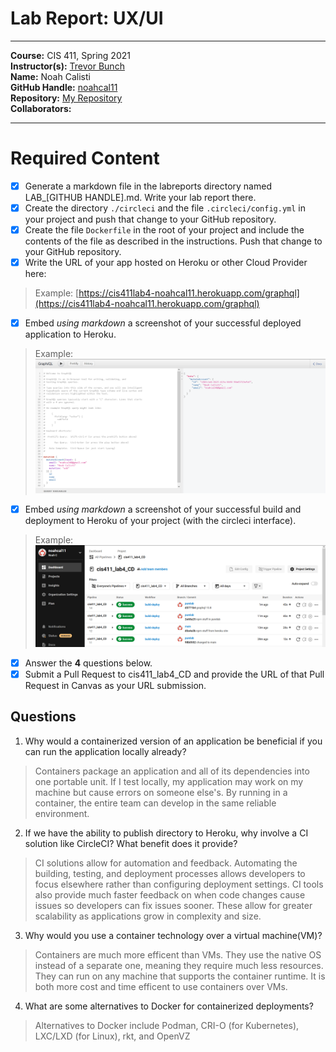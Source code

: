 # Lab Report: UX/UI
___
**Course:** CIS 411, Spring 2021  
**Instructor(s):** [Trevor Bunch](https://github.com/trevordbunch)  
**Name:** Noah Calisti  
**GitHub Handle:** [noahcal11](https://github.com/noahcal11)  
**Repository:** [My Repository](https://github.com/noahcal11/cis411_lab4_CD)  
**Collaborators:** 
___

# Required Content

- [X] Generate a markdown file in the labreports directory named LAB_[GITHUB HANDLE].md. Write your lab report there.
- [X] Create the directory ```./circleci``` and the file ```.circleci/config.yml``` in your project and push that change to your GitHub repository.
- [X] Create the file ```Dockerfile``` in the root of your project and include the contents of the file as described in the instructions. Push that change to your GitHub repository.
- [X] Write the URL of your app hosted on Heroku or other Cloud Provider here:  
> Example: [https://cis411lab4-noahcal11.herokuapp.com/graphql](https://cis411lab4-noahcal11.herokuapp.com/graphql)
- [X] Embed _using markdown_ a screenshot of your successful deployed application to Heroku.  
> Example: ![Successful Build](../assets/herokuapp.png)
- [X] Embed _using markdown_ a screenshot of your successful build and deployment to Heroku of your project (with the circleci interface).  
> Example: ![Successful Build](../assets/firsttry.png)
- [X] Answer the **4** questions below.
- [X] Submit a Pull Request to cis411_lab4_CD and provide the URL of that Pull Request in Canvas as your URL submission.

## Questions
1. Why would a containerized version of an application be beneficial if you can run the application locally already?
> Containers package an application and all of its dependencies into one portable unit. If I test locally, my application may work on my machine but cause errors on someone else's. By running in a container, the entire team can develop in the same reliable environment.
2. If we have the ability to publish directory to Heroku, why involve a CI solution like CircleCI? What benefit does it provide?
> CI solutions allow for automation and feedback. Automating the building, testing, and deployment processes allows developers to focus elsewhere rather than configuring deployment settings. CI tools also provide much faster feedback on when code changes cause issues so developers can fix issues sooner. These allow for greater scalability as applications grow in complexity and size.
3. Why would you use a container technology over a virtual machine(VM)?
> Containers are much more efficent than VMs. They use the native OS instead of a separate one, meaning they require much less resources. They can run on any machine that supports the container runtime. It is both more cost and time efficent to use containers over VMs.
4. What are some alternatives to Docker for containerized deployments?
> Alternatives to Docker include Podman, CRI-O (for Kubernetes), LXC/LXD (for Linux), rkt, and OpenVZ